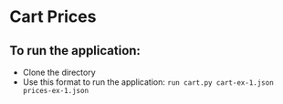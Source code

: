 # Cart Prices

## To run the application:

- Clone the directory
- Use this format to run the application: `run cart.py cart-ex-1.json prices-ex-1.json`
